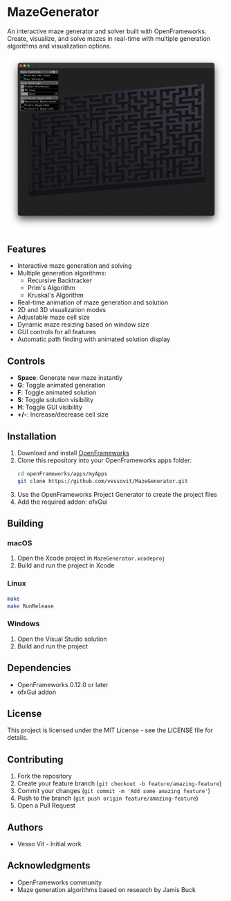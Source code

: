 # MazeGenerator

An interactive maze generator and solver built with OpenFrameworks. Create, visualize, and solve mazes in real-time with multiple generation algorithms and visualization options.

![Maze Generator Screenshot](screenshots/maze.png)

## Features

- Interactive maze generation and solving
- Multiple generation algorithms:
  - Recursive Backtracker
  - Prim's Algorithm
  - Kruskal's Algorithm
- Real-time animation of maze generation and solution
- 2D and 3D visualization modes
- Adjustable maze cell size
- Dynamic maze resizing based on window size
- GUI controls for all features
- Automatic path finding with animated solution display

## Controls

- **Space**: Generate new maze instantly
- **G**: Toggle animated generation
- **F**: Toggle animated solution
- **S**: Toggle solution visibility
- **H**: Toggle GUI visibility
- **+/-**: Increase/decrease cell size

## Installation

1. Download and install [OpenFrameworks](https://openframeworks.cc/download/)
2. Clone this repository into your OpenFrameworks apps folder:
   ```bash
   cd openFrameworks/apps/myApps
   git clone https://github.com/vessovit/MazeGenerator.git
   ```
3. Use the OpenFrameworks Project Generator to create the project files
4. Add the required addon: ofxGui

## Building

### macOS
1. Open the Xcode project in `MazeGenerator.xcodeproj`
2. Build and run the project in Xcode

### Linux
```bash
make
make RunRelease
```

### Windows
1. Open the Visual Studio solution
2. Build and run the project

## Dependencies

- OpenFrameworks 0.12.0 or later
- ofxGui addon

## License

This project is licensed under the MIT License - see the LICENSE file for details.

## Contributing

1. Fork the repository
2. Create your feature branch (`git checkout -b feature/amazing-feature`)
3. Commit your changes (`git commit -m 'Add some amazing feature'`)
4. Push to the branch (`git push origin feature/amazing-feature`)
5. Open a Pull Request

## Authors

- Vesso Vit - Initial work

## Acknowledgments

- OpenFrameworks community
- Maze generation algorithms based on research by Jamis Buck
